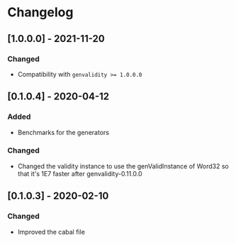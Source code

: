 # Changelog

## [1.0.0.0] - 2021-11-20

### Changed

* Compatibility with `genvalidity >= 1.0.0.0`

## [0.1.0.4] - 2020-04-12

### Added

* Benchmarks for the generators

### Changed

* Changed the validity instance to use the genValidInstance of Word32 so that it's 1E7 faster after genvalidity-0.11.0.0

## [0.1.0.3] - 2020-02-10

### Changed

* Improved the cabal file
